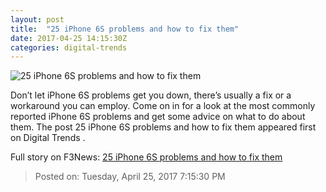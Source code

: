```yaml
---
layout: post
title:  "25 iPhone 6S problems and how to fix them"
date: 2017-04-25 14:15:30Z
categories: digital-trends
---
```


![25 iPhone 6S problems and how to fix them](http://icdn3.digitaltrends.com/image/apple-iphone-6s_7855-1200x630-c.jpg)

Don’t let iPhone 6S problems get you down, there’s usually a fix or a workaround you can employ. Come on in for a look at the most commonly reported iPhone 6S problems and get some advice on what to do about them. The post 25 iPhone 6S problems and how to fix them appeared first on Digital Trends .


Full story on F3News: [25 iPhone 6S problems and how to fix them](http://www.f3nws.com/n/cQAgZF)

> Posted on: Tuesday, April 25, 2017 7:15:30 PM
